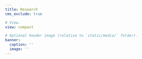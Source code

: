 ```yaml
---
title: Research
cms_exclude: true

# View.
view: compact

# Optional header image (relative to `static/media/` folder).
banner:
  caption: ''
  image: ''
---
```

